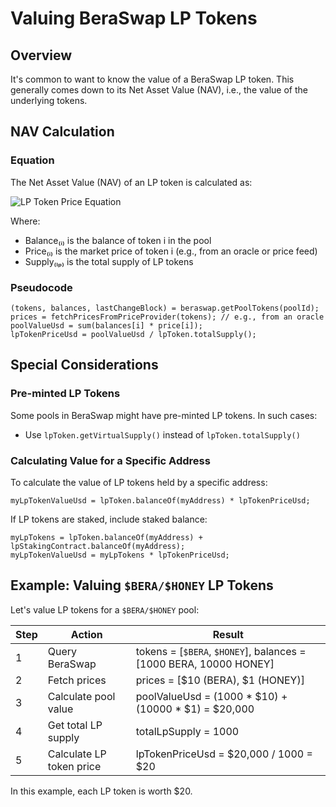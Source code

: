 # Valuing BeraSwap LP Tokens

## Overview

It's common to want to know the value of a BeraSwap LP token. This generally comes down to its Net Asset Value (NAV), i.e., the value of the underlying tokens.

## NAV Calculation

### Equation

The Net Asset Value (NAV) of an LP token is calculated as:

![LP Token Price Equation](/assets/equation.png)

Where:
- Balance₍ᵢ₎ is the balance of token i in the pool
- Price₍ᵢ₎ is the market price of token i (e.g., from an oracle or price feed)
- Supply₍ₗₚ₎ is the total supply of LP tokens

### Pseudocode

```solidity
(tokens, balances, lastChangeBlock) = beraswap.getPoolTokens(poolId);
prices = fetchPricesFromPriceProvider(tokens); // e.g., from an oracle
poolValueUsd = sum(balances[i] * price[i]);
lpTokenPriceUsd = poolValueUsd / lpToken.totalSupply();
```

## Special Considerations

### Pre-minted LP Tokens

Some pools in BeraSwap might have pre-minted LP tokens. In such cases:

- Use `lpToken.getVirtualSupply()` instead of `lpToken.totalSupply()`

### Calculating Value for a Specific Address

To calculate the value of LP tokens held by a specific address:

```solidity
myLpTokenValueUsd = lpToken.balanceOf(myAddress) * lpTokenPriceUsd;
```

If LP tokens are staked, include staked balance:

```solidity
myLpTokens = lpToken.balanceOf(myAddress) + lpStakingContract.balanceOf(myAddress);
myLpTokenValueUsd = myLpTokens * lpTokenPriceUsd;
```

## Example: Valuing `$BERA/$HONEY` LP Tokens

Let's value LP tokens for a `$BERA/$HONEY` pool:

| Step | Action | Result |
|------|--------|--------|
| 1 | Query BeraSwap | tokens = [`$BERA`, `$HONEY`], balances = [1000 BERA, 10000 HONEY] |
| 2 | Fetch prices | prices = [$10 (BERA), $1 (HONEY)] |
| 3 | Calculate pool value | poolValueUsd = (1000 * $10) + (10000 * $1) = $20,000 |
| 4 | Get total LP supply | totalLpSupply = 1000 |
| 5 | Calculate LP token price | lpTokenPriceUsd = $20,000 / 1000 = $20 |

In this example, each LP token is worth $20.